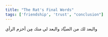 ```yaml
---
title: "The Rat's Final Words"
tags: ['friendship', 'trust', "conclusion"]
---
```


 والبعد لك من الصيَّاد والبعد لي منك مِن أحزم الرأي

